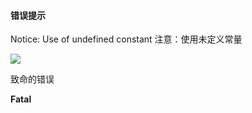 #### 错误提示

Notice: Use of undefined constant    注意：使用未定义常量

![](C:\Users\Administrator\Desktop\学习笔记\php\QQ截图20190526162324.png)

致命的错误

**Fatal** 

